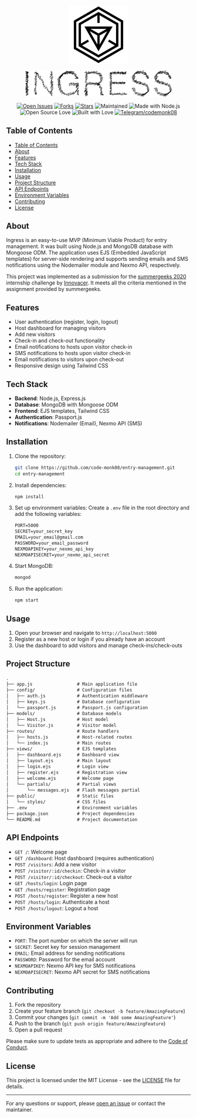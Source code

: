 <div align="center">
<p>
  <img src="./logo/Ingress.png" width="160">
</p>

<p>
<img src="./logo/title.png" width="400">
</p>

[![Open Issues](https://img.shields.io/github/issues/code-monk08/entry-management?style=for-the-badge)](https://github.com/code-monk08/entry-management/issues) [![Forks](https://img.shields.io/github/forks/code-monk08/entry-management?style=for-the-badge)](https://github.com/code-monk08/entry-management/network/members) [![Stars](https://img.shields.io/github/stars/code-monk08/entry-management?style=for-the-badge)](https://github.com/code-monk08/entry-management/stargazers) ![Maintained](https://img.shields.io/maintenance/yes/2024?style=for-the-badge&logo=github)  ![Made with Node.js](https://img.shields.io/badge/Made%20with-Nodejs-blueviolet?style=for-the-badge&logo=node)  ![Open Source Love](https://img.shields.io/badge/Open%20Source-%E2%99%A5-red?style=for-the-badge&logo=open-source-initiative)  ![Built with Love](https://img.shields.io/badge/Built%20With-%E2%99%A5-critical?style=for-the-badge&logo=ko-fi) [![Telegram/codemonk08](https://img.shields.io/badge/Telegram-Chat-informational?style=for-the-badge&logo=telegram)](https://telegram.me/codemonk08)

</div>

## Table of Contents

- [Table of Contents](#table-of-contents)
- [About](#about)
- [Features](#features)
- [Tech Stack](#tech-stack)
- [Installation](#installation)
- [Usage](#usage)
- [Project Structure](#project-structure)
- [API Endpoints](#api-endpoints)
- [Environment Variables](#environment-variables)
- [Contributing](#contributing)
- [License](#license)

## About

Ingress is an easy-to-use MVP (Minimum Viable Product) for entry management. It was built using Node.js and MongoDB database with Mongoose ODM. The application uses EJS (Embedded JavaScript templates) for server-side rendering and supports sending emails and SMS notifications using the Nodemailer module and Nexmo API, respectively.

This project was implemented as a submission for the [summergeeks 2020](https://summergeeks.in/) internship challenge by [Innovacer](https://innovaccer.com/). It meets all the criteria mentioned in the assignment provided by summergeeks.

## Features

- User authentication (register, login, logout)
- Host dashboard for managing visitors
- Add new visitors
- Check-in and check-out functionality
- Email notifications to hosts upon visitor check-in
- SMS notifications to hosts upon visitor check-in
- Email notifications to visitors upon check-out
- Responsive design using Tailwind CSS

## Tech Stack

- **Backend**: Node.js, Express.js
- **Database**: MongoDB with Mongoose ODM
- **Frontend**: EJS templates, Tailwind CSS
- **Authentication**: Passport.js
- **Notifications**: Nodemailer (Email), Nexmo API (SMS)

## Installation

1. Clone the repository:
   ```bash
   git clone https://github.com/code-monk08/entry-management.git
   cd entry-management
   ```

2. Install dependencies:
   ```bash
   npm install
   ```

3. Set up environment variables:
   Create a `.env` file in the root directory and add the following variables:
   ```
   PORT=5000
   SECRET=your_secret_key
   EMAIL=your_email@gmail.com
   PASSWORD=your_email_password
   NEXMOAPIKEY=your_nexmo_api_key
   NEXMOAPISECRET=your_nexmo_api_secret
   ```

4. Start MongoDB:
   ```bash
   mongod
   ```

5. Run the application:
   ```bash
   npm start
   ```

## Usage

1. Open your browser and navigate to `http://localhost:5000`
2. Register as a new host or login if you already have an account
3. Use the dashboard to add visitors and manage check-ins/check-outs

## Project Structure

```
.
├── app.js                 # Main application file
├── config/                # Configuration files
│   ├── auth.js            # Authentication middleware
│   ├── keys.js            # Database configuration
│   └── passport.js        # Passport.js configuration
├── models/                # Database models
│   ├── Host.js            # Host model
│   └── Visitor.js         # Visitor model
├── routes/                # Route handlers
│   ├── hosts.js           # Host-related routes
│   └── index.js           # Main routes
├── views/                 # EJS templates
│   ├── dashboard.ejs      # Dashboard view
│   ├── layout.ejs         # Main layout
│   ├── login.ejs          # Login view
│   ├── register.ejs       # Registration view
│   ├── welcome.ejs        # Welcome page
│   └── partials/          # Partial views
│       └── messages.ejs   # Flash messages partial
├── public/                # Static files
│   └── styles/            # CSS files
├── .env                   # Environment variables
├── package.json           # Project dependencies
└── README.md              # Project documentation
```

## API Endpoints

- `GET /`: Welcome page
- `GET /dashboard`: Host dashboard (requires authentication)
- `POST /visitors`: Add a new visitor
- `POST /visitor/:id/checkin`: Check-in a visitor
- `POST /visitor/:id/checkout`: Check-out a visitor
- `GET /hosts/login`: Login page
- `GET /hosts/register`: Registration page
- `POST /hosts/register`: Register a new host
- `POST /hosts/login`: Authenticate a host
- `POST /hosts/logout`: Logout a host

## Environment Variables

- `PORT`: The port number on which the server will run
- `SECRET`: Secret key for session management
- `EMAIL`: Email address for sending notifications
- `PASSWORD`: Password for the email account
- `NEXMOAPIKEY`: Nexmo API key for SMS notifications
- `NEXMOAPISECRET`: Nexmo API secret for SMS notifications

## Contributing

1. Fork the repository
2. Create your feature branch (`git checkout -b feature/AmazingFeature`)
3. Commit your changes (`git commit -m 'Add some AmazingFeature'`)
4. Push to the branch (`git push origin feature/AmazingFeature`)
5. Open a pull request

Please make sure to update tests as appropriate and adhere to the [Code of Conduct](CODE_OF_CONDUCT.md).

## License

This project is licensed under the MIT License - see the [LICENSE](LICENSE) file for details.

---

For any questions or support, please [open an issue](https://github.com/code-monk08/entry-management/issues) or contact the maintainer.